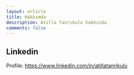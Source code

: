 ```yaml
---
layout: article
title: Hakkımda
description: Atilla Tanrıkulu hakkında
comments: false
---
```




## Linkedin
Profile:
<a href="https://www.linkedin.com/in/atillatanrikulu" target="_blank"><i class="fa fa-linkedin-square fa-2x social"></i> https://www.linkedin.com/in/atillatanrikulu</a>
